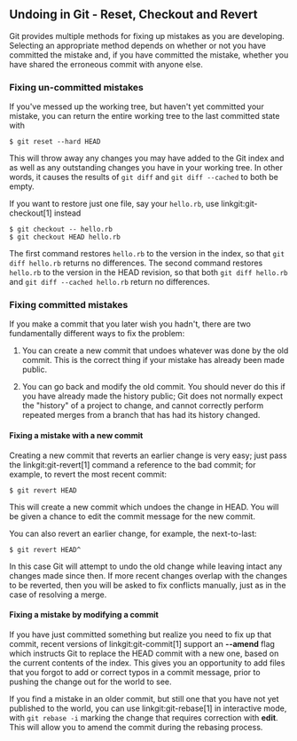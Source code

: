 ## Undoing in Git - Reset, Checkout and Revert ##

Git provides multiple methods for fixing up mistakes as you
are developing.  Selecting an appropriate method depends on whether
or not you have committed the mistake and, if you have committed the
mistake, whether you have shared the erroneous commit with anyone else.

### Fixing un-committed mistakes ###

If you've messed up the working tree, but haven't yet committed your
mistake, you can return the entire working tree to the last committed
state with

    $ git reset --hard HEAD

This will throw away any changes you may have added to the Git index
and as well as any outstanding changes you have in your working tree.
In other words, it causes the results of `git diff` and `git diff --cached`
to both be empty.

If you want to restore just one file, say your `hello.rb`, use
linkgit:git-checkout[1] instead

    $ git checkout -- hello.rb
    $ git checkout HEAD hello.rb

The first command restores `hello.rb` to the version in the index,
so that `git diff hello.rb` returns no differences.  The second command
restores `hello.rb` to the version in the HEAD revision, so
that both `git diff hello.rb` and `git diff --cached hello.rb`
return no differences.

### Fixing committed mistakes ###

If you make a commit that you later wish you hadn't, there are two
fundamentally different ways to fix the problem:

1. You can create a new commit that undoes whatever was done
    by the old commit.  This is the correct thing if your
    mistake has already been made public.

2. You can go back and modify the old commit.  You should
    never do this if you have already made the history public;
    Git does not normally expect the "history" of a project to
    change, and cannot correctly perform repeated merges from
    a branch that has had its history changed.

#### Fixing a mistake with a new commit ####

Creating a new commit that reverts an earlier change is very easy;
just pass the linkgit:git-revert[1] command a reference to the bad
commit; for example, to revert the most recent commit:

    $ git revert HEAD

This will create a new commit which undoes the change in HEAD.  You
will be given a chance to edit the commit message for the new commit.

You can also revert an earlier change, for example, the next-to-last:

    $ git revert HEAD^

In this case Git will attempt to undo the old change while leaving
intact any changes made since then.  If more recent changes overlap
with the changes to be reverted, then you will be asked to fix
conflicts manually, just as in the case of resolving a merge.

#### Fixing a mistake by modifying a commit ####

If you have just committed something but realize you need to fix
up that commit, recent versions of linkgit:git-commit[1] support an 
**--amend** flag which instructs Git to replace the HEAD commit
with a new one, based on the current contents of the index.  This
gives you an opportunity to add files that you forgot to add or
correct typos in a commit message, prior to pushing the change
out for the world to see.

If you find a mistake in an older commit, but still one that you
have not yet published to the world, you can use linkgit:git-rebase[1]
in interactive mode, with `git rebase -i` marking the change
that requires correction with **edit**.  This will allow you
to amend the commit during the rebasing process.
